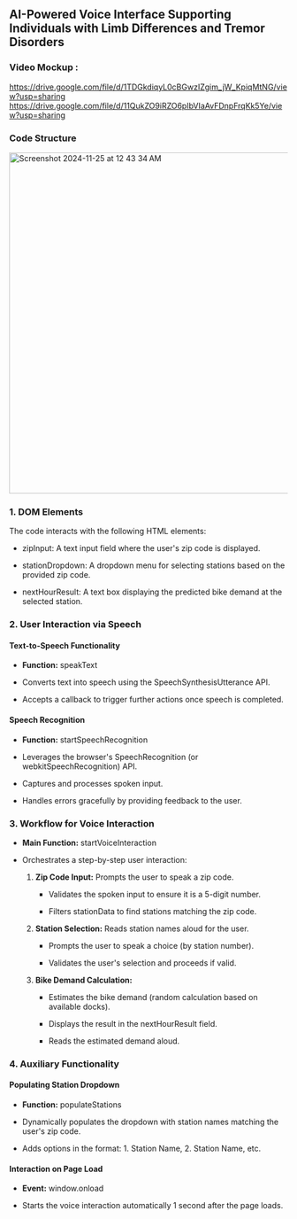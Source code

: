 ## AI-Powered Voice Interface Supporting Individuals with Limb Differences and Tremor Disorders

### Video Mockup : 

https://drive.google.com/file/d/1TDGkdiqyL0cBGwzIZgim_jW_KpiqMtNG/view?usp=sharing 
https://drive.google.com/file/d/11QukZO9iRZO6pIbVIaAvFDnpFrqKk5Ye/view?usp=sharing

### Code Structure
<img width="616" alt="Screenshot 2024-11-25 at 12 43 34 AM" src="https://github.com/user-attachments/assets/df7133c8-877f-4b41-bbb1-0b1822268fed">

### **1\. DOM Elements**

The code interacts with the following HTML elements:

*   zipInput: A text input field where the user's zip code is displayed.
    
*   stationDropdown: A dropdown menu for selecting stations based on the provided zip code.
    
*   nextHourResult: A text box displaying the predicted bike demand at the selected station.
    

### **2\. User Interaction via Speech**

#### **Text-to-Speech Functionality**

*   **Function:** speakText
    
*   Converts text into speech using the SpeechSynthesisUtterance API.
    
*   Accepts a callback to trigger further actions once speech is completed.
    

#### **Speech Recognition**

*   **Function:** startSpeechRecognition
    
*   Leverages the browser's SpeechRecognition (or webkitSpeechRecognition) API.
    
*   Captures and processes spoken input.
    
*   Handles errors gracefully by providing feedback to the user.
    

### **3\. Workflow for Voice Interaction**

*   **Main Function:** startVoiceInteraction
    
*   Orchestrates a step-by-step user interaction:
    
    1.  **Zip Code Input:** Prompts the user to speak a zip code.
        
        *   Validates the spoken input to ensure it is a 5-digit number.
            
        *   Filters stationData to find stations matching the zip code.
            
    2.  **Station Selection:** Reads station names aloud for the user.
        
        *   Prompts the user to speak a choice (by station number).
            
        *   Validates the user's selection and proceeds if valid.
            
    3.  **Bike Demand Calculation:**
        
        *   Estimates the bike demand (random calculation based on available docks).
            
        *   Displays the result in the nextHourResult field.
            
        *   Reads the estimated demand aloud.
            

### **4\. Auxiliary Functionality**

#### **Populating Station Dropdown**

*   **Function:** populateStations
    
*   Dynamically populates the dropdown with station names matching the user's zip code.
    
*   Adds options in the format: 1. Station Name, 2. Station Name, etc.
    

#### **Interaction on Page Load**

*   **Event:** window.onload
    
*   Starts the voice interaction automatically 1 second after the page loads.
